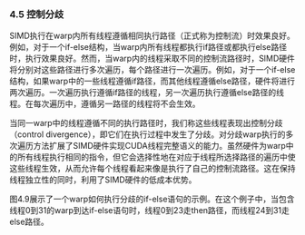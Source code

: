 ### 4.5 控制分歧

SIMD执行在warp内所有线程遵循相同执行路径（正式称为控制流）时效果良好。例如，对于一个if-else结构，当warp内所有线程都执行if路径或都执行else路径时，执行效果良好。然而，当warp内的线程采取不同的控制流路径时，SIMD硬件将分别对这些路径进行多次遍历，每个路径进行一次遍历。例如，对于一个if-else结构，如果warp中的一些线程遵循if路径，而其他线程遵循else路径，硬件将进行两次遍历。一次遍历执行遵循if路径的线程，另一次遍历执行遵循else路径的线程。在每次遍历中，遵循另一路径的线程将不会生效。

当同一warp中的线程遵循不同的执行路径时，我们称这些线程表现出控制分歧（control divergence），即它们在执行过程中发生了分歧。对分歧warp执行的多次遍历方法扩展了SIMD硬件实现CUDA线程完整语义的能力。虽然硬件为warp中的所有线程执行相同的指令，但它会选择性地在对应于线程所选择路径的遍历中使这些线程生效，从而允许每个线程看起来像是执行了自己的控制流路径。这在保持线程独立性的同时，利用了SIMD硬件的低成本优势。

图4.9展示了一个warp如何执行分歧的if-else语句的示例。在这个例子中，当包含线程0到31的warp到达if-else语句时，线程0到23走then路径，而线程24到31走else路径。